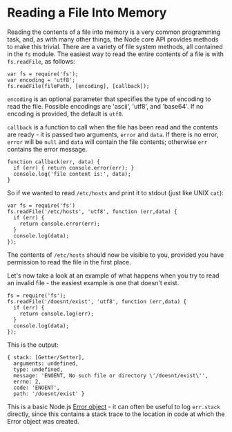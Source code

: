 # Reading a File Into Memory

Reading the contents of a file into memory is a very common programming task, and, as with many other things, the Node core API provides methods to make this trivial.  There are a variety of file system methods, all contained in the `fs` module.  The easiest way to read the entire contents of a file is with `fs.readFile`, as follows:

    var fs = require('fs');
    var encoding = 'utf8';
    fs.readFile(filePath, [encoding], [callback]);

`encoding` is an optional parameter that specifies the type of encoding to read the file. Possible encodings are 'ascii', 'utf8', and 'base64'. If no encoding is provided, the default is `utf8`.

`callback` is a function to call when the file has been read and the contents are ready - it is passed two arguments, `error` and `data`.  If there is no error, `error` will be `null` and `data` will contain the file contents; otherwise `err` contains the error message.

    function callback(err, data) {
      if (err) { return console.error(err); }
      console.log('file content is:', data);
    }

So if we wanted to read `/etc/hosts` and print it to stdout (just like UNIX `cat`):

    var fs = require('fs')
    fs.readFile('/etc/hosts', 'utf8', function (err,data) {
      if (err) {
        return console.error(err);
      }
      console.log(data);
    });

The contents of `/etc/hosts` should now be visible to you, provided you have permission to read the file in the first place.

Let's now take a look at an example of what happens when you try to read an invalid file - the easiest example is one that doesn't exist.

    fs = require('fs');
    fs.readFile('/doesnt/exist', 'utf8', function (err,data) {
      if (err) {
        return console.log(err);
      }
      console.log(data);
    });

This is the output:

    { stack: [Getter/Setter],
      arguments: undefined,
      type: undefined,
      message: 'ENOENT, No such file or directory \'/doesnt/exist\'',
      errno: 2,
      code: 'ENOENT',
      path: '/doesnt/exist' }

This is a basic Node.js [Error object](/what-is-the-error-object) - it can often be useful to log `err.stack` directly, since this contains a stack trace to the location in code at which the Error object was created.